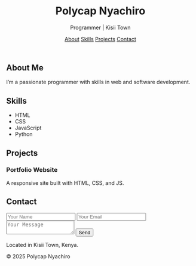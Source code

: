 <!-- index.html -->
<!DOCTYPE html>
<html lang="en">
<head>
  <meta charset="UTF-8">
  <meta name="viewport" content="width=device-width, initial-scale=1">
  <title>Polycap Nyachiro | Programmer</title>
  <link rel="stylesheet" href="style.css">
</head>
<body>
  <header>
    <h1>Polycap Nyachiro</h1>
    <p>Programmer | Kisii Town</p>
    <nav>
      <a href="#about">About</a>
      <a href="#skills">Skills</a>
      <a href="#projects">Projects</a>
      <a href="#contact">Contact</a>
    </nav>
  </header>

  <section id="about">
    <h2>About Me</h2>
    <p>I’m a passionate programmer with skills in web and software development.</p>
  </section>

  <section id="skills">
    <h2>Skills</h2>
    <ul>
      <li>HTML</li>
      <li>CSS</li>
      <li>JavaScript</li>
      <li>Python</li>
    </ul>
  </section>

  <section id="projects">
    <h2>Projects</h2>
    <div class="project-card">
      <h3>Portfolio Website</h3>
      <p>A responsive site built with HTML, CSS, and JS.</p>
    </div>
    <!-- Add more projects here -->
  </section>

  <section id="contact">
    <h2>Contact</h2>
    <form action="submit.py" method="POST">
      <input type="text" name="name" placeholder="Your Name" required>
      <input type="email" name="email" placeholder="Your Email" required>
      <textarea name="message" placeholder="Your Message" required></textarea>
      <button type="submit">Send</button>
    </form>
    <p>Located in Kisii Town, Kenya.</p>
  </section>

  <footer>
    <p>&copy; 2025 Polycap Nyachiro</p>
  </footer>

  <script src="script.js"></script>
</body>
</html>
